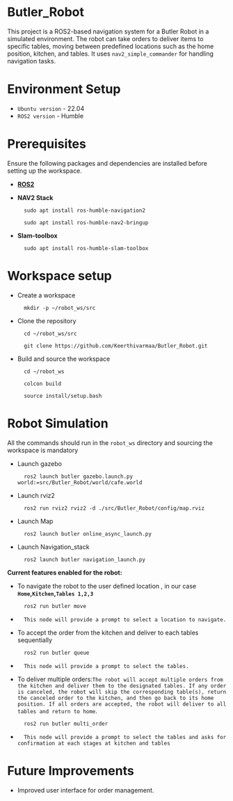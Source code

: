# Butler_Robot

This project is a ROS2-based navigation system for a Butler Robot in a simulated environment. The robot can take orders to deliver items to specific tables, moving between predefined locations such as the home position, kitchen, and tables. It uses `nav2_simple_commander` for handling navigation tasks.

# Environment Setup

- `Ubuntu version` - 22.04
- `ROS2 version`   - Humble
# Prerequisites

Ensure the following packages and dependencies are installed before setting up the workspace.

- **[ROS2](https://docs.ros.org/en/humble/Installation/Ubuntu-Install-Debs.html)**

- **NAV2 Stack**

        sudo apt install ros-humble-navigation2

        sudo apt install ros-humble-nav2-bringup

- **Slam-toolbox**

        sudo apt install ros-humble-slam-toolbox


# Workspace setup

- Create a workspace

        mkdir -p ~/robot_ws/src

- Clone the repository
        
        cd ~/robot_ws/src

        git clone https://github.com/Keerthivarmaa/Butler_Robot.git

- Build and source the workspace

        cd ~/robot_ws

        colcon build

        source install/setup.bash

# Robot Simulation

All the commands should run in the `robot_ws` directory and sourcing the workspace is mandatory

- Launch gazebo

        ros2 launch butler gazebo.launch.py world:=src/Butler_Robot/world/cafe.world

- Launch rviz2

        ros2 run rviz2 rviz2 -d ./src/Butler_Robot/config/map.rviz

- Launch Map 

        ros2 launch butler online_async_launch.py

- Launch Navigation_stack

        ros2 launch butler navigation_launch.py

**Current features enabled for the robot:**

- To navigate the robot to the user defined location , in our case **`Home`,`Kitchen`,`Tables 1,2,3`** 

        ros2 run butler move

- 
        This node will provide a prompt to select a location to navigate.

- To accept the order from the kitchen and deliver to each tables sequentially

        ros2 run butler queue

- 
        This node will provide a prompt to select the tables.

- To deliver multiple orders:`The robot will accept multiple orders from the kitchen and deliver them to the designated tables. If any order is canceled, the robot will skip the corresponding table(s), return the canceled order to the kitchen, and then go back to its home position. If all orders are accepted, the robot will deliver to all tables and return to home`.

        ros2 run butler multi_order

- 
        This node will provide a prompt to select the tables and asks for confirmation at each stages at kitchen and tables

# Future Improvements
- Improved user interface for order management.





